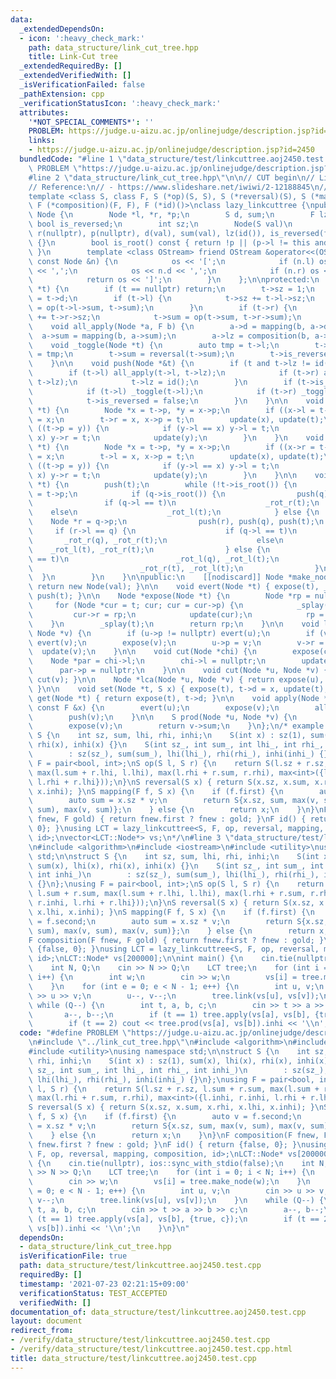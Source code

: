 ```yaml
---
data:
  _extendedDependsOn:
  - icon: ':heavy_check_mark:'
    path: data_structure/link_cut_tree.hpp
    title: Link-Cut tree
  _extendedRequiredBy: []
  _extendedVerifiedWith: []
  _isVerificationFailed: false
  _pathExtension: cpp
  _verificationStatusIcon: ':heavy_check_mark:'
  attributes:
    '*NOT_SPECIAL_COMMENTS*': ''
    PROBLEM: https://judge.u-aizu.ac.jp/onlinejudge/description.jsp?id=2450
    links:
    - https://judge.u-aizu.ac.jp/onlinejudge/description.jsp?id=2450
  bundledCode: "#line 1 \"data_structure/test/linkcuttree.aoj2450.test.cpp\"\n#define\
    \ PROBLEM \"https://judge.u-aizu.ac.jp/onlinejudge/description.jsp?id=2450\"\n\
    #line 2 \"data_structure/link_cut_tree.hpp\"\n\n// CUT begin\n// Link-Cut Tree\n\
    // Reference:\n// - https://www.slideshare.net/iwiwi/2-12188845\n// - https://ei1333.github.io/library/structure/lct/link-cut-tree-lazy-path.cpp\n\
    template <class S, class F, S (*op)(S, S), S (*reversal)(S), S (*mapping)(F, S),\
    \ F (*composition)(F, F), F (*id)()>\nclass lazy_linkcuttree {\npublic:\n    struct\
    \ Node {\n        Node *l, *r, *p;\n        S d, sum;\n        F lz;\n       \
    \ bool is_reversed;\n        int sz;\n        Node(S val)\n            : l(nullptr),\
    \ r(nullptr), p(nullptr), d(val), sum(val), lz(id()), is_reversed(false), sz(1)\
    \ {}\n        bool is_root() const { return !p || (p->l != this and p->r != this);\
    \ }\n        template <class OStream> friend OStream &operator<<(OStream &os,\
    \ const Node &n) {\n            os << '[';\n            if (n.l) os << *(n.l)\
    \ << ',';\n            os << n.d << ',';\n            if (n.r) os << *(n.r);\n\
    \            return os << ']';\n        }\n    };\n\nprotected:\n    void update(Node\
    \ *t) {\n        if (t == nullptr) return;\n        t->sz = 1;\n        t->sum\
    \ = t->d;\n        if (t->l) {\n            t->sz += t->l->sz;\n            t->sum\
    \ = op(t->l->sum, t->sum);\n        }\n        if (t->r) {\n            t->sz\
    \ += t->r->sz;\n            t->sum = op(t->sum, t->r->sum);\n        }\n    }\n\
    \    void all_apply(Node *a, F b) {\n        a->d = mapping(b, a->d);\n      \
    \  a->sum = mapping(b, a->sum);\n        a->lz = composition(b, a->lz);\n    }\n\
    \    void _toggle(Node *t) {\n        auto tmp = t->l;\n        t->l = t->r, t->r\
    \ = tmp;\n        t->sum = reversal(t->sum);\n        t->is_reversed ^= true;\n\
    \    }\n\n    void push(Node *&t) {\n        if (t and t->lz != id()) {\n    \
    \        if (t->l) all_apply(t->l, t->lz);\n            if (t->r) all_apply(t->r,\
    \ t->lz);\n            t->lz = id();\n        }\n        if (t->is_reversed) {\n\
    \            if (t->l) _toggle(t->l);\n            if (t->r) _toggle(t->r);\n\
    \            t->is_reversed = false;\n        }\n    }\n\n    void _rot_r(Node\
    \ *t) {\n        Node *x = t->p, *y = x->p;\n        if ((x->l = t->r)) t->r->p\
    \ = x;\n        t->r = x, x->p = t;\n        update(x), update(t);\n        if\
    \ ((t->p = y)) {\n            if (y->l == x) y->l = t;\n            if (y->r ==\
    \ x) y->r = t;\n            update(y);\n        }\n    }\n    void _rot_l(Node\
    \ *t) {\n        Node *x = t->p, *y = x->p;\n        if ((x->r = t->l)) t->l->p\
    \ = x;\n        t->l = x, x->p = t;\n        update(x), update(t);\n        if\
    \ ((t->p = y)) {\n            if (y->l == x) y->l = t;\n            if (y->r ==\
    \ x) y->r = t;\n            update(y);\n        }\n    }\n\n    void _splay(Node\
    \ *t) {\n        push(t);\n        while (!t->is_root()) {\n            Node *q\
    \ = t->p;\n            if (q->is_root()) {\n                push(q), push(t);\n\
    \                if (q->l == t)\n                    _rot_r(t);\n            \
    \    else\n                    _rot_l(t);\n            } else {\n            \
    \    Node *r = q->p;\n                push(r), push(q), push(t);\n           \
    \     if (r->l == q) {\n                    if (q->l == t)\n                 \
    \       _rot_r(q), _rot_r(t);\n                    else\n                    \
    \    _rot_l(t), _rot_r(t);\n                } else {\n                    if (q->r\
    \ == t)\n                        _rot_l(q), _rot_l(t);\n                    else\n\
    \                        _rot_r(t), _rot_l(t);\n                }\n          \
    \  }\n        }\n    }\n\npublic:\n    [[nodiscard]] Node *make_node(S val) {\
    \ return new Node(val); }\n\n    void evert(Node *t) { expose(t), _toggle(t),\
    \ push(t); }\n\n    Node *expose(Node *t) {\n        Node *rp = nullptr;\n   \
    \     for (Node *cur = t; cur; cur = cur->p) {\n            _splay(cur);\n   \
    \         cur->r = rp;\n            update(cur);\n            rp = cur;\n    \
    \    }\n        _splay(t);\n        return rp;\n    }\n\n    void link(Node *u,\
    \ Node *v) {\n        if (u->p != nullptr) evert(u);\n        if (v->p != nullptr)\
    \ evert(v);\n        expose(v);\n        u->p = v;\n        v->r = u;\n      \
    \  update(v);\n    }\n\n    void cut(Node *chi) {\n        expose(chi);\n    \
    \    Node *par = chi->l;\n        chi->l = nullptr;\n        update(chi);\n  \
    \      par->p = nullptr;\n    }\n\n    void cut(Node *u, Node *v) { evert(u),\
    \ cut(v); }\n\n    Node *lca(Node *u, Node *v) { return expose(u), expose(v);\
    \ }\n\n    void set(Node *t, S x) { expose(t), t->d = x, update(t); }\n\n    S\
    \ get(Node *t) { return expose(t), t->d; }\n\n    void apply(Node *u, Node *v,\
    \ const F &x) {\n        evert(u);\n        expose(v);\n        all_apply(v, x);\n\
    \        push(v);\n    }\n\n    S prod(Node *u, Node *v) {\n        evert(u);\n\
    \        expose(v);\n        return v->sum;\n    }\n};\n/* example usage:\nstruct\
    \ S {\n    int sz, sum, lhi, rhi, inhi;\n    S(int x) : sz(1), sum(x), lhi(x),\
    \ rhi(x), inhi(x) {}\n    S(int sz_, int sum_, int lhi_, int rhi_, int inhi_)\n\
    \        : sz(sz_), sum(sum_), lhi(lhi_), rhi(rhi_), inhi(inhi_) {}\n};\nusing\
    \ F = pair<bool, int>;\nS op(S l, S r) {\n    return S(l.sz + r.sz, l.sum + r.sum,\
    \ max(l.sum + r.lhi, l.lhi), max(l.rhi + r.sum, r.rhi), max<int>({l.inhi, r.inhi,\
    \ l.rhi + r.lhi}));\n}\nS reversal(S x) { return S(x.sz, x.sum, x.rhi, x.lhi,\
    \ x.inhi); }\nS mapping(F f, S x) {\n    if (f.first) {\n        auto v = f.second;\n\
    \        auto sum = x.sz * v;\n        return S{x.sz, sum, max(v, sum), max(v,\
    \ sum), max(v, sum)};\n    } else {\n        return x;\n    }\n}\nF composition(F\
    \ fnew, F gold) { return fnew.first ? fnew : gold; }\nF id() { return {false,\
    \ 0}; }\nusing LCT = lazy_linkcuttree<S, F, op, reversal, mapping, composition,\
    \ id>;\nvector<LCT::Node*> vs;\n*/\n#line 3 \"data_structure/test/linkcuttree.aoj2450.test.cpp\"\
    \n#include <algorithm>\n#include <iostream>\n#include <utility>\nusing namespace\
    \ std;\n\nstruct S {\n    int sz, sum, lhi, rhi, inhi;\n    S(int x) : sz(1),\
    \ sum(x), lhi(x), rhi(x), inhi(x) {}\n    S(int sz_, int sum_, int lhi_, int rhi_,\
    \ int inhi_)\n        : sz(sz_), sum(sum_), lhi(lhi_), rhi(rhi_), inhi(inhi_)\
    \ {}\n};\nusing F = pair<bool, int>;\nS op(S l, S r) {\n    return S(l.sz + r.sz,\
    \ l.sum + r.sum, max(l.sum + r.lhi, l.lhi), max(l.rhi + r.sum, r.rhi), max<int>({l.inhi,\
    \ r.inhi, l.rhi + r.lhi}));\n}\nS reversal(S x) { return S(x.sz, x.sum, x.rhi,\
    \ x.lhi, x.inhi); }\nS mapping(F f, S x) {\n    if (f.first) {\n        auto v\
    \ = f.second;\n        auto sum = x.sz * v;\n        return S{x.sz, sum, max(v,\
    \ sum), max(v, sum), max(v, sum)};\n    } else {\n        return x;\n    }\n}\n\
    F composition(F fnew, F gold) { return fnew.first ? fnew : gold; }\nF id() { return\
    \ {false, 0}; }\nusing LCT = lazy_linkcuttree<S, F, op, reversal, mapping, composition,\
    \ id>;\nLCT::Node* vs[200000];\n\nint main() {\n    cin.tie(nullptr), ios::sync_with_stdio(false);\n\
    \    int N, Q;\n    cin >> N >> Q;\n    LCT tree;\n    for (int i = 0; i < N;\
    \ i++) {\n        int w;\n        cin >> w;\n        vs[i] = tree.make_node(w);\n\
    \    }\n    for (int e = 0; e < N - 1; e++) {\n        int u, v;\n        cin\
    \ >> u >> v;\n        u--, v--;\n        tree.link(vs[u], vs[v]);\n    }\n   \
    \ while (Q--) {\n        int t, a, b, c;\n        cin >> t >> a >> b >> c;\n \
    \       a--, b--;\n        if (t == 1) tree.apply(vs[a], vs[b], {true, c});\n\
    \        if (t == 2) cout << tree.prod(vs[a], vs[b]).inhi << '\\n';\n    }\n}\n"
  code: "#define PROBLEM \"https://judge.u-aizu.ac.jp/onlinejudge/description.jsp?id=2450\"\
    \n#include \"../link_cut_tree.hpp\"\n#include <algorithm>\n#include <iostream>\n\
    #include <utility>\nusing namespace std;\n\nstruct S {\n    int sz, sum, lhi,\
    \ rhi, inhi;\n    S(int x) : sz(1), sum(x), lhi(x), rhi(x), inhi(x) {}\n    S(int\
    \ sz_, int sum_, int lhi_, int rhi_, int inhi_)\n        : sz(sz_), sum(sum_),\
    \ lhi(lhi_), rhi(rhi_), inhi(inhi_) {}\n};\nusing F = pair<bool, int>;\nS op(S\
    \ l, S r) {\n    return S(l.sz + r.sz, l.sum + r.sum, max(l.sum + r.lhi, l.lhi),\
    \ max(l.rhi + r.sum, r.rhi), max<int>({l.inhi, r.inhi, l.rhi + r.lhi}));\n}\n\
    S reversal(S x) { return S(x.sz, x.sum, x.rhi, x.lhi, x.inhi); }\nS mapping(F\
    \ f, S x) {\n    if (f.first) {\n        auto v = f.second;\n        auto sum\
    \ = x.sz * v;\n        return S{x.sz, sum, max(v, sum), max(v, sum), max(v, sum)};\n\
    \    } else {\n        return x;\n    }\n}\nF composition(F fnew, F gold) { return\
    \ fnew.first ? fnew : gold; }\nF id() { return {false, 0}; }\nusing LCT = lazy_linkcuttree<S,\
    \ F, op, reversal, mapping, composition, id>;\nLCT::Node* vs[200000];\n\nint main()\
    \ {\n    cin.tie(nullptr), ios::sync_with_stdio(false);\n    int N, Q;\n    cin\
    \ >> N >> Q;\n    LCT tree;\n    for (int i = 0; i < N; i++) {\n        int w;\n\
    \        cin >> w;\n        vs[i] = tree.make_node(w);\n    }\n    for (int e\
    \ = 0; e < N - 1; e++) {\n        int u, v;\n        cin >> u >> v;\n        u--,\
    \ v--;\n        tree.link(vs[u], vs[v]);\n    }\n    while (Q--) {\n        int\
    \ t, a, b, c;\n        cin >> t >> a >> b >> c;\n        a--, b--;\n        if\
    \ (t == 1) tree.apply(vs[a], vs[b], {true, c});\n        if (t == 2) cout << tree.prod(vs[a],\
    \ vs[b]).inhi << '\\n';\n    }\n}\n"
  dependsOn:
  - data_structure/link_cut_tree.hpp
  isVerificationFile: true
  path: data_structure/test/linkcuttree.aoj2450.test.cpp
  requiredBy: []
  timestamp: '2021-07-23 02:21:15+09:00'
  verificationStatus: TEST_ACCEPTED
  verifiedWith: []
documentation_of: data_structure/test/linkcuttree.aoj2450.test.cpp
layout: document
redirect_from:
- /verify/data_structure/test/linkcuttree.aoj2450.test.cpp
- /verify/data_structure/test/linkcuttree.aoj2450.test.cpp.html
title: data_structure/test/linkcuttree.aoj2450.test.cpp
---
```

